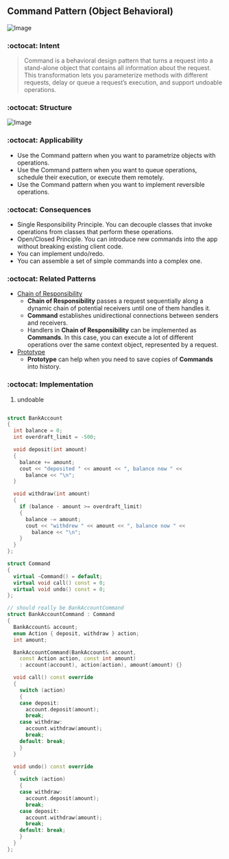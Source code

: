 ## Command Pattern (Object Behavioral)
![Image](https://refactoring.guru/images/patterns/content/command/command-en.png)

### :octocat: Intent
>Command is a behavioral design pattern that turns a request into a stand-alone object that contains all information about the request. This transformation lets you parameterize methods with different requests, delay or queue a request’s execution, and support undoable operations.

### :octocat: Structure
![Image](https://refactoring.guru/images/patterns/diagrams/command/structure.png)

### :octocat: Applicability 
- Use the Command pattern when you want to parametrize objects with operations.
- Use the Command pattern when you want to queue operations, schedule their execution, or execute them remotely.
- Use the Command pattern when you want to implement reversible operations.

### :octocat: Consequences
- Single Responsibility Principle. You can decouple classes that invoke operations from classes that perform these operations.
- Open/Closed Principle. You can introduce new commands into the app without breaking existing client code.
- You can implement undo/redo.
- You can assemble a set of simple commands into a complex one.

### :octocat: Related Patterns
- [Chain of Responsibility](https://github.com/armleung/udemy-design-pattern/tree/master/Chain%20of%20Responsibility)
    - **Chain of Responsibility** passes a request sequentially along a dynamic chain of potential receivers until one of them handles it.
    - **Command** establishes unidirectional connections between senders and receivers.
    - Handlers in **Chain of Responsibility** can be implemented as **Commands**. In this case, you can execute a lot of different operations over the same context object, represented by a request.
- [Prototype](https://github.com/armleung/udemy-design-pattern/tree/master/Prototype)
    - **Prototype** can help when you need to save copies of **Commands** into history.

### :octocat: Implementation
1. undoable
```cpp

struct BankAccount
{ 
  int balance = 0;
  int overdraft_limit = -500;

  void deposit(int amount)
  {
    balance += amount;
    cout << "deposited " << amount << ", balance now " << 
      balance << "\n";
  }

  void withdraw(int amount)
  {
    if (balance - amount >= overdraft_limit)
    {
      balance -= amount;
      cout << "withdrew " << amount << ", balance now " << 
        balance << "\n";
    }
  }
};

struct Command
{
  virtual ~Command() = default;
  virtual void call() const = 0;
  virtual void undo() const = 0;
};

// should really be BankAccountCommand
struct BankAccountCommand : Command
{
  BankAccount& account;
  enum Action { deposit, withdraw } action;
  int amount;

  BankAccountCommand(BankAccount& account, 
    const Action action, const int amount)
    : account(account), action(action), amount(amount) {}

  void call() const override
  {
    switch (action)
    {
    case deposit:
      account.deposit(amount);
      break;
    case withdraw: 
      account.withdraw(amount);
      break;
    default: break;
    }
  }

  void undo() const override
  {
    switch (action)
    {
    case withdraw:
      account.deposit(amount);
      break;
    case deposit:
      account.withdraw(amount);
      break;
    default: break;
    }
  }
};
```